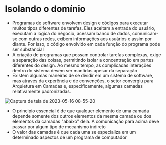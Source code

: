 # Isolando o domínio

- Programas de software envolvem design e códigos para executar muitos tipos diferentes de tarefas. Eles aceitam a entrada do usuário, executam a lógica do négocio, acessam banco de dados, comunicam-se com outras redes, exibem informações aos usuários e assim por diante. Por isso, o código envolvido em cada função do programa pode ser substancial
- A criação de programas que possam controlar tarefas complexas, exige a separação das coisas, permitindo isolar a concentração em partes diferentes do design. Ao mesmo tempo, as complicadas interações dentro do sistema devem ser mantidas apesar da separação
- Existem algumas maneiras de se dividir em um sistema de software, mas através da experência e de convenções, o setor convergiu para Arquietura em Camadas e, especificamente, algumas camadas relativamente padronizadas.

![Captura de tela de 2023-05-16 08-55-20](https://github.com/fredsonchaves07/ddd-study/assets/43495376/8c8f7e31-ba4b-47b6-a1bb-2594a56f6adc)

- O principio essencial é de que qualquer elemento de uma camada depende somente dos outros elementos da mesma camada ou dos elementos da camadas "abaixo" dela. A comunicação para acima deve passar por algum tipo de mecanismo indireto
- O valor das camadas é que cada uma se especializa em um determinado aspectos de um programa de computador
